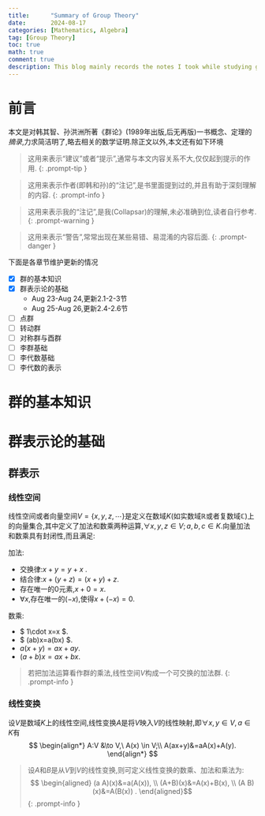 ```yaml
---
title:      "Summary of Group Theory"
date:       2024-08-17
categories: [Mathematics, Algebra]
tag: [Group Theory]
toc: true
math: true
comment: true
description: This blog mainly records the notes I took while studying group theory, covering topics such as finite groups, Lie groups, and their representations.
---
```

# 前言
本文是对韩其智、孙洪洲所著《群论》(1989年出版,后无再版)一书概念、定理的*摘录*,力求简洁明了,略去相关的数学证明.除正文以外,本文还有如下环境

> 这用来表示“建议”或者“提示”,通常与本文内容关系不大,仅仅起到提示的作用.
{: .prompt-tip }

> 这用来表示作者(即韩和孙)的“注记”,是书里面提到过的,并且有助于深刻理解的内容.
{: .prompt-info }

> 这用来表示我的“注记”,是我(Collapsar)的理解,未必准确到位,读者自行参考.
{: .prompt-warning }

> 这用来表示“警告”,常常出现在某些易错、易混淆的内容后面.
{: .prompt-danger }

下面是各章节维护更新的情况
  - [x] 群的基本知识
  - [x] 群表示论的基础
      - Aug 23-Aug 24,更新2.1-2-3节
      - Aug 25-Aug 26,更新2.4-2.6节
  - [ ] 点群
  - [ ] 转动群
  - [ ] 对称群与酉群
  - [ ] 李群基础
  - [ ] 李代数基础
  - [ ] 李代数的表示
  
<!-- [東雲正樹, 群论 (Group Theory) 终极速成](https://zhuanlan.zhihu.com/p/294221308)
- [韩其智&孙洪洲,群论](https://github.com/Collapsar0615/MyNotes/tree/main/Group%20Theory)
- 刘玉鑫,物理学家用李群李代数
- 梁灿彬,李群和李代数
- Brian Hall,Lie Groups,Lie Algebras,and Representations(GTM 222)  
-->

# 群的基本知识
# 群表示论的基础

## 群表示
### 线性空间
线性空间或者向量空间$V=\{x,y,z,
    \cdots\}$是定义在数域$K$(如实数域$\mathbb{R}$或者复数域$\mathbb{C}$)上的向量集合,其中定义了加法和数乘两种运算,$\forall x,y,z\in V;a,b,c\in K$.向量加法和数乘具有封闭性,而且满足:

加法:
- 交换律:$x+y=y+x$ .
- 结合律:$x+(y+z)=(x+y)+z$.
- 存在唯一的$0$元素,$x+0=x$.
- $\forall x,$存在唯一的$(-x)$,使得$x+(-x)=0$.

数乘:
- $ 1\cdot x=x $.
- $ (ab)x=a(bx) $.
- $a(x+y)=ax+ay$.
- $(a+b)x=ax+bx$.

> 若把加法运算看作群的乘法,线性空间$V$构成一个可交换的加法群.
{: .prompt-info }

### 线性变换
设$V$是数域$K$上的线性空间,线性变换$A$是将$V$映入$V$的线性映射,即$\forall x,y \in V,a \in K$有
$$
\begin{align*}
A:V &\to V,\ A(x) \in V;\\
A(ax+y)&=aA(x)+A(y).
\end{align*}
$$



>  设$A$和$B$是从$V$到$V$的线性变换,则可定义线性变换的数乘、加法和乘法为:
   $$
   \begin{aligned}
            (a A)(x)&=a(A(x)), \\
           (A+B)(x)&=A(x)+B(x), \\
        (A B)(x)&=A(B(x)) .
    \end{aligned}$$
{: .prompt-info }